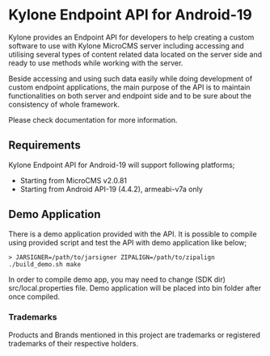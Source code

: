 # Kylone Endpoint API for Android-19
Kylone provides an Endpoint API for developers to help creating a custom software to use with Kylone MicroCMS server including accessing and utilising several types of content related data located on the server side and ready to use methods while working with the server.

Beside accessing and using such data easily while doing development of custom endpoint applications, the main purpose of the API is to maintain functionalities on both server and endpoint side and to be sure about the consistency of whole framework.

Please check documentation for more information.

## Requirements
Kylone Endpoint API for Android-19 will support following platforms;

* Starting from MicroCMS v2.0.81
* Starting from Android API-19 (4.4.2), armeabi-v7a only

## Demo Application
There is a demo application provided with the API. It is possible to compile using provided script and test the API with demo application like below;

	> JARSIGNER=/path/to/jarsigner ZIPALIGN=/path/to/zipalign ./build_demo.sh make

In order to compile demo app, you may need to change (SDK dir) src/local.properties file.
Demo application will be placed into bin folder after once compiled.

### Trademarks
Products and Brands mentioned in this project are trademarks or registered trademarks of their respective holders.

